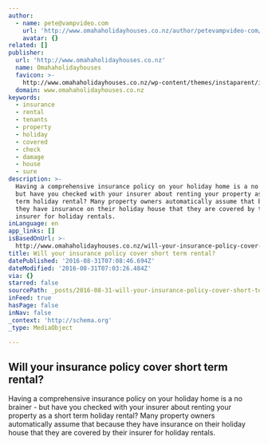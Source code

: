 ```yaml
---
author:
  - name: pete@vampvideo.com
    url: 'http://www.omahaholidayhouses.co.nz/author/petevampvideo-com/'
    avatar: {}
related: []
publisher:
  url: 'http://www.omahaholidayhouses.co.nz'
  name: Omahaholidayhouses
  favicon: >-
    http://www.omahaholidayhouses.co.nz/wp-content/themes/instaparent/insta-common/images/favicon.ico
  domain: www.omahaholidayhouses.co.nz
keywords:
  - insurance
  - rental
  - tenants
  - property
  - holiday
  - covered
  - check
  - damage
  - house
  - sure
description: >-
  Having a comprehensive insurance policy on your holiday home is a no brainer -
  but have you checked with your insurer about renting your property as a short
  term holiday rental? Many property owners automatically assume that because
  they have insurance on their holiday house that they are covered by their
  insurer for holiday rentals.
inLanguage: en
app_links: []
isBasedOnUrl: >-
  http://www.omahaholidayhouses.co.nz/will-your-insurance-policy-cover-short-term-rental/
title: Will your insurance policy cover short term rental?
datePublished: '2016-08-31T07:08:46.694Z'
dateModified: '2016-08-31T07:03:26.484Z'
via: {}
starred: false
sourcePath: _posts/2016-08-31-will-your-insurance-policy-cover-short-term-rental.md
inFeed: true
hasPage: false
inNav: false
_context: 'http://schema.org'
_type: MediaObject

---
```

<article style=""><h1>Will your insurance policy cover short term rental?</h1><p>Having a comprehensive insurance policy on your holiday home is a no brainer - but have you checked with your insurer about renting your property as a short term holiday rental? Many property owners automatically assume that because they have insurance on their holiday house that they are covered by their insurer for holiday rentals.</p></article>